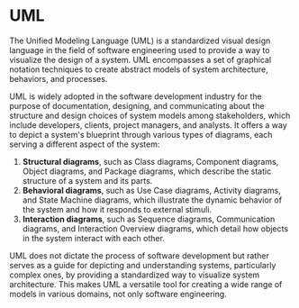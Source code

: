 # UML

The Unified Modeling Language (UML) is a standardized visual design language in the field of software engineering used to provide a way to visualize the design of a system. UML encompasses a set of graphical notation techniques to create abstract models of system architecture, behaviors, and processes.

UML is widely adopted in the software development industry for the purpose of documentation, designing, and communicating about the structure and design choices of system models among stakeholders, which include developers, clients, project managers, and analysts. It offers a way to depict a system's blueprint through various types of diagrams, each serving a different aspect of the system:

1. **Structural diagrams**, such as Class diagrams, Component diagrams, Object diagrams, and Package diagrams, which describe the static structure of a system and its parts.
2. **Behavioral diagrams**, such as Use Case diagrams, Activity diagrams, and State Machine diagrams, which illustrate the dynamic behavior of the system and how it responds to external stimuli.
3. **Interaction diagrams**, such as Sequence diagrams, Communication diagrams, and Interaction Overview diagrams, which detail how objects in the system interact with each other.

UML does not dictate the process of software development but rather serves as a guide for depicting and understanding systems, particularly complex ones, by providing a standardized way to visualize system architecture. This makes UML a versatile tool for creating a wide range of models in various domains, not only software engineering.